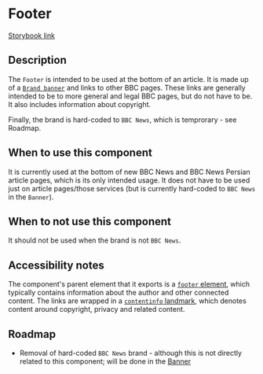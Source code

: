 # Footer

[Storybook link](https://simorghstorybook.now.sh/?selectedKind=Footer)

## Description

The `Footer` is intended to be used at the bottom of an article. It is made up of a [`Brand banner`](https://github.com/BBC-News/simorgh/blob/footer-readme/src/app/components/Banner/index.jsx) and links to other BBC pages. These links are generally intended to be to more general and legal BBC pages, but do not have to be. It also includes information about copyright. 

Finally, the brand is hard-coded to `BBC News`, which is temprorary - see Roadmap.

## When to use this component

It is currently used at the bottom of new BBC News and BBC News Persian article pages, which is its only intended usage. It does not have to be used just on article pages/those services (but is currently hard-coded to `BBC News` in the `Banner`).

## When to not use this component

It should not be used when the brand is not `BBC News`.

## Accessibility notes

The component's parent element that it exports is a [`footer` element](https://developer.mozilla.org/en-US/docs/Web/HTML/Element/footer), which typically contains information about the author and other connected content. The links are wrapped in a [`contentinfo` landmark](https://www.w3.org/TR/wai-aria-practices/examples/landmarks/contentinfo.html), which denotes content around copyright, privacy and related content.

## Roadmap
- Removal of hard-coded `BBC News` brand - although this is not directly related to this component; will be done in the [Banner](https://github.com/BBC-News/simorgh/blob/footer-readme/src/app/components/Banner/index.jsx)
